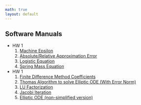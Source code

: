 ```yaml
---
math: true
layout: default
---
```


## Software Manuals

* HW 1
  1. [Machine Epsilon](./epsilon)
  2. [Absolute/Relative Approximation Error](./error)
  3. [Logistic Equation](./logistic)
  4. [Spring Mass Equation](./springmass)
* HW 1
  1. [Finite Difference Method Coefficients](./finiteDiffCoeffs)
  2. [Thomas Algorithm to solve Elliptic ODE (With Error Norm)](./thomas)
  3. [LU Factorization](./lu)
  4. [Jacobi Iteration](./jacobi)
  5. [Elliptic ODE (non-simplified version)](./ellipticFDM)
